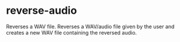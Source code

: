 # reverse-audio
Reverses a WAV file. Reverses a WAV/audio file given by the user and creates a new WAV file containing the reversed audio.

